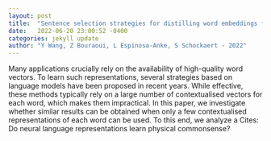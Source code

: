 ```yaml
---
layout: post
title:  "Sentence selection strategies for distilling word embeddings from BERT"
date:   2022-06-20 23:00:52 -0400
categories: jekyll update
author: "Y Wang, Z Bouraoui, L Espinosa-Anke, S Schockaert - 2022"
---
```

Many applications crucially rely on the availability of high-quality word vectors. To learn such representations, several strategies based on language models have been proposed in recent years. While effective, these methods typically rely on a large number of contextualised vectors for each word, which makes them impractical. In this paper, we investigate whether similar results can be obtained when only a few contextualised representations of each word can be used. To this end, we analyze a  Cites: Do neural language representations learn physical commonsense?